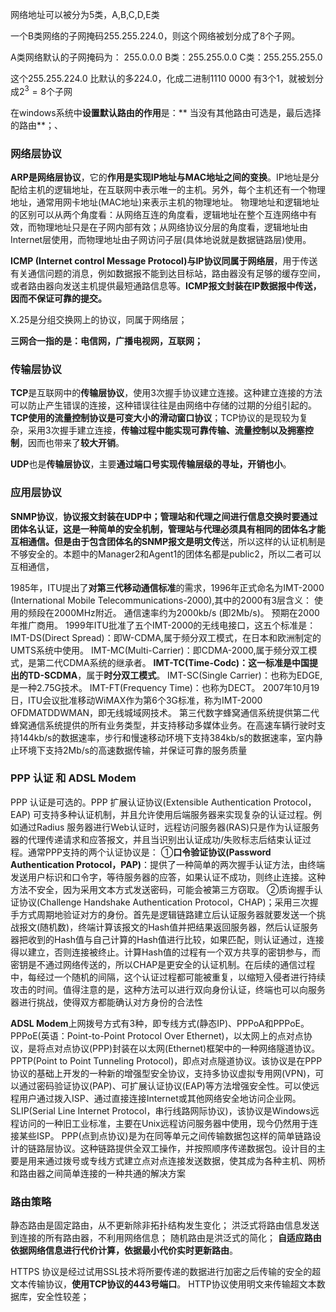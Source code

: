 网络地址可以被分为5类，A,B,C,D,E类

一个B类网络的子网掩码255.255.224.0，则这个网络被划分成了8个子网。


A类网络默认的子网掩码为： 255.0.0.0
B类：255.255.0.0
C类：255.255.255.0

这个255.255.224.0 比默认的多224.0，化成二进制1110 0000  有3个1，就被划分成$2^3=8$个子网

在windows系统中**设置默认路由的作用**是：** 当没有其他路由可选是，最后选择的路由**；、


### 网络层协议

**ARP是网络层协议**，它的**作用是实现IP地址与MAC地址之间的变换**。IP地址是分配给主机的逻辑地址，在互联网中表示唯一的主机。另外，每个主机还有一个物理地址，通常用网卡地址(MAC地址)来表示主机的物理地址。
物理地址和逻辑地址的区别可以从两个角度看：从网络互连的角度看，逻辑地址在整个互连网络中有效，而物理地址只是在子网内部有效；从网络协议分层的角度看，逻辑地址由Internet层使用，而物理地址由子网访问子层(具体地说就是数据链路层)使用。

**ICMP (Internet control Message Protocol)与IP协议同属于网络层**，用于传送有关通信问题的消息，例如数据报不能到达目标站，路由器没有足够的缓存空间，或者路由器向发送主机提供最短通路信息等。**ICMP报文封装在IP数据报中传送，因而不保证可靠的提交。**

X.25是分组交换网上的协议，同属于网络层；

**三网合一指的是：电信网，广播电视网，互联网；**

### 传输层协议

**TCP**是互联网中的**传输层协议**，使用3次握手协议建立连接。这种建立连接的方法可以防止产生错误的连接，这种错误往往是由网络中存储的过期的分组引起的。**TCP使用的流量控制协议是可变大小的滑动窗口协议**；TCP协议的是现较为复杂，采用3次握手建立连接，**传输过程中能实现可靠传输、流量控制以及拥塞控制**，因而也带来了**较大开销**。

**UDP**也是**传输层协议**，主要**通过端口号实现传输层级的寻址，开销也小**。

### 应用层协议

**SNMP协议**，**协议报文封装在UDP中；**管理站和代理之间进行信息交换时要通过团体名认证，这是一种简单的安全机制，管理站与代理必须具有相同的团体名才能互相通信。但是由于**包含团体名的SNMP报文是明文传**送，所以这样的认证机制是不够安全的。本题中的Manager2和Agent1的团体名都是public2，所以二者可以互相通信，


1985年，ITU提出了**对第三代移动通信标准**的需求，1996年正式命名为IMT-2000 (International Mobile Telecommunications-2000),其中的2000有3层含义：
使用的频段在2000MHz附近。
通信速率约为2000kb/s (即2Mb/s)。
预期在2000年推广商用。
1999年ITU批准了五个IMT-2000的无线电接口，这五个标准是：
IMT-DS(Direct Spread)：即W-CDMA,属于频分双工模式，在日本和欧洲制定的UMTS系统中使用。
IMT-MC(Multi-Carrier)：即CDMA-2000,属于频分双工模式，是第二代CDMA系统的继承者。
**IMT-TC(Time-Codc)：**这一标准是**中国提出的TD-SCDMA**，属于**时分双工模式**。
IMT-SC(Single Carrier)：也称为EDGE,是一种2.75G技术。
IMT-FT(Frequency Time)：也称为DECT。
2007年10月19日，ITU会议批准移动WiMAX作为第6个3G标准，称为IMT-2000 OFDMATDDWMAN，即无线城域网技术。
第三代数字蜂窝通信系统提供第二代蜂窝通信系统提供的所有业务类型，并支持移动多媒体业务。在高速车辆行驶时支持144kb/s的数据速率，步行和慢速移动环境下支持384kb/s的数据速率，室内静止环境下支持2Mb/s的高速数据传输，并保证可靠的服务质量



### PPP 认证 和 ADSL Modem

PPP 认证是可选的。PPP 扩展认证协议(Extensible Authentication Protocol，EAP) 可支持多种认证机制，并且允许使用后端服务器来实现复杂的认证过程。例如通过Radius 服务器进行Web认证时，远程访问服务器(RAS)只是作为认证服务器的代理传递请求和应答报文，并且当识别出认证成功/失败标志后结束认证过程。通常PPP支持的两个认证协议是：
①**口令验证协议(Password Authentication Protocol，PAP)**：提供了一种简单的两次握手认证方法，由终端发送用户标识和口令字，等待服务器的应答，如果认证不成功，则终止连接。这种方法不安全，因为采用文本方式发送密码，可能会被第三方窃取。
②质询握手认证协议(Challenge Handshake Authentication Protocol，CHAP)；采用三次握手方式周期地验证对方的身份。首先是逻辑链路建立后认证服务器就要发送一个挑战报文(随机数)，终端计算该报文的Hash值并把结果返回服务器，然后认证服务器把收到的Hash值与自己计算的Hash值进行比较，如果匹配，则认证通过，连接得以建立，否则连接被终止。计算Hash值的过程有一个双方共享的密钥参与，而密钥是不通过网络传送的，所以CHAP是更安全的认证机制。在后续的通信过程中，每经过一个随机的间隔，这个认证过程都可能被重复，以缩短入侵者进行持续攻击的时间。值得注意的是，这种方法可以进行双向身份认证，终端也可以向服务器进行挑战，使得双方都能确认对方身份的合法性


**ADSL Modem**上网拨号方式有3种，即专线方式(静态IP)、PPPoA和PPPoE。
PPPoE(英语：Point-to-Point Protocol Over Ethernet)，以太网上的点对点协议，是将点对点协议(PPP)封装在以太网(Ethernet)框架中的一种网络隧道协议。
PPTP(Point to Point Tunneling Protocol)，即点对点隧道协议。该协议是在PPP协议的基础上开发的一种新的增强型安全协议，支持多协议虚拟专用网(VPN)，可以通过密码验证协议(PAP)、可扩展认证协议(EAP)等方法增强安全性。可以使远程用户通过拨入ISP、通过直接连接Internet或其他网络安全地访问企业网。
SLIP(Serial Line Internet Protocol，串行线路网际协议)，该协议是Windows远程访问的一种旧工业标准，主要在Unix远程访问服务器中使用，现今仍然用于连接某些ISP。
PPP(点到点协议)是为在同等单元之间传输数据包这样的简单链路设计的链路层协议。这种链路提供全双工操作，并按照顺序传递数据包。设计目的主要是用来通过拨号或专线方式建立点对点连接发送数据，使其成为各种主机、网桥和路由器之间简单连接的一种共通的解决方案

### 路由策略

静态路由是固定路由，从不更新除非拓扑结构发生变化；
洪泛式将路由信息发送到连接的所有路由器，不利用网络信息；
随机路由是洪泛式的简化；
**自适应路由依据网络信息进行代价计算，依据最小代价实时更新路由**。



HTTPS 协议是经过试用SSL技术将所要传递的数据进行加密之后传输的安全的超文本传输协议，**使用TCP协议的443号端口**。
HTTP协议使用明文来传输超文本数据库，安全性较差；




